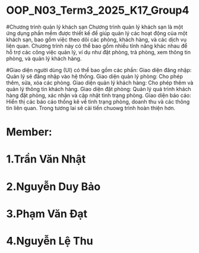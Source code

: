 # OOP_N03_Term3_2025_K17_Group4
#Chương trình quản lý khách sạn
Chương trình quản lý khách sạn là một ứng dụng phần mềm được thiết kế để giúp quản lý các hoạt động của một khách sạn, bao gồm việc theo dõi các phòng, khách hàng, và các dịch vụ liên quan. Chương trình này có thể bao gồm nhiều tính năng khác nhau để hỗ trợ các công việc quản lý, ví dụ như đặt phòng, trả phòng, xem thông tin phòng, và quản lý khách hàng.

#Giao diện người dùng (UI) có thể bao gồm các phần:
Giao diện đăng nhập: Quản lý sẽ đăng nhập vào hệ thống.
Giao diện quản lý phòng: Cho phép thêm, sửa, xóa các phòng.
Giao diện quản lý khách hàng: Cho phép thêm và quản lý thông tin khách hàng.
Giao diện đặt phòng: Quản lý quá trình khách hàng đặt phòng, xác nhận và cập nhật tình trạng phòng.
Giao diện báo cáo: Hiển thị các báo cáo thống kê về tình trạng phòng, doanh thu và các thông tin liên quan.
Trong tương lai sẽ cải tiến chuowg trình hoàn thiện hơn.
# Member:
# 1.Trần Văn Nhật
# 2.Nguyễn Duy Bảo
# 3.Phạm Văn Đạt
# 4.Nguyễn Lệ Thu
